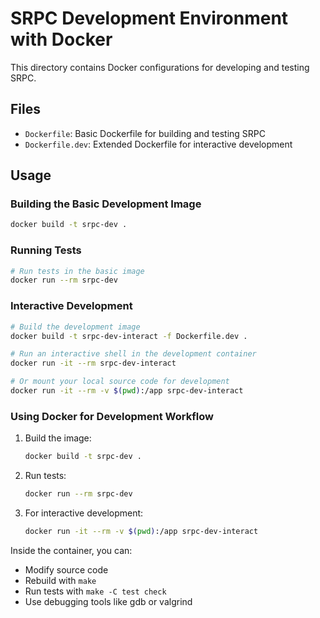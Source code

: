 # SRPC Development Environment with Docker

This directory contains Docker configurations for developing and testing SRPC.

## Files

- `Dockerfile`: Basic Dockerfile for building and testing SRPC
- `Dockerfile.dev`: Extended Dockerfile for interactive development

## Usage

### Building the Basic Development Image

```bash
docker build -t srpc-dev .
```

### Running Tests

```bash
# Run tests in the basic image
docker run --rm srpc-dev
```

### Interactive Development

```bash
# Build the development image
docker build -t srpc-dev-interact -f Dockerfile.dev .

# Run an interactive shell in the development container
docker run -it --rm srpc-dev-interact

# Or mount your local source code for development
docker run -it --rm -v $(pwd):/app srpc-dev-interact
```

### Using Docker for Development Workflow

1. Build the image:
   ```bash
   docker build -t srpc-dev .
   ```

2. Run tests:
   ```bash
   docker run --rm srpc-dev
   ```

3. For interactive development:
   ```bash
   docker run -it --rm -v $(pwd):/app srpc-dev-interact
   ```

Inside the container, you can:
- Modify source code
- Rebuild with `make`
- Run tests with `make -C test check`
- Use debugging tools like gdb or valgrind